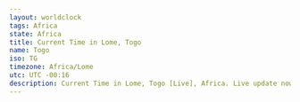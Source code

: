 ```yaml
---
layout: worldclock
tags: Africa
state: Africa
title: Current Time in Lome, Togo
name: Togo
iso: TG
timezone: Africa/Lome
utc: UTC -00:16
description: Current Time in Lome, Togo [Live], Africa. Live update now time in Lome, timezone Africa/Lome, UTC -00:16, Country ISO code & Current Local Time.
---
```



